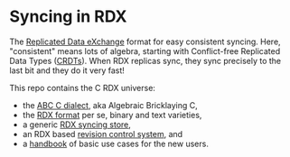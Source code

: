   # Syncing in RDX

The [Replicated Data eXchange][R] format for easy consistent syncing.
Here, "consistent" means lots of algebra, starting with Conflict-free Replicated Data Types ([CRDTs][C]).
When RDX replicas sync, they sync precisely to the last bit and they do it very fast!

This repo contains the C RDX universe:

  - the [ABC C dialect][A], aka Algebraic Bricklaying C,
  - the [RDX format][R] per se, binary and text varieties,
  - a generic [RDX syncing store][B],
  - an RDX based [revision control system][F], and
  - a [handbook][B] of basic use cases for the new users.

[A]: ./abc/README.md
[C]: http://crdt.tech
[R]: ./rdx/README.md
[B]: ./brix/README.md
[F]: ./fork/README.md
[B]: ./book/README.md
